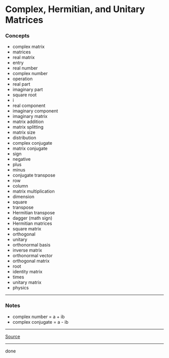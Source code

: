 # Complex, Hermitian, and Unitary Matrices

### Concepts

- complex matrix
- matrices
- real matrix
- entry
- real number
- complex number
- operation
- real part
- imaginary part
- square root
- i
- real component
- imaginary component
- imaginary matrix
- matrix addition
- matrix splitting
- matrix size
- distribution
- complex conjugate
- matrix conjugate
- sign
- negative
- plus
- minus
- conjugate transpose
- row
- column
- matrix multiplication
- dimension
- square
- transpose
- Hermitian transpose
- dagger (math sign)
- Hermitian matrices
- square matrix
- orthogonal
- unitary
- orthonormal basis
- inverse matrix
- orthonormal vector
- orthogonal matrix
- root
- identity matrix
- times
- unitary matrix
- physics

---

### Notes

- complex number = a + ib
- complex conjugate = a - ib

---

[Source](https://youtu.be/DUuTx2nbizM)

---

done
